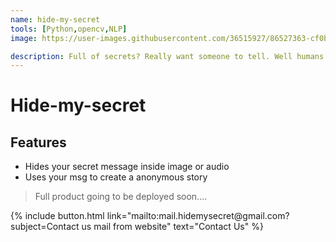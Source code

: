 ```yaml
---
name: hide-my-secret
tools: [Python,opencv,NLP]
image: https://user-images.githubusercontent.com/36515927/86527363-cf0b2f80-bebb-11ea-97f9-82118494539b.jpg

description: Full of secrets? Really want someone to tell. Well humans may betray but our algorithm doesn't. Check it out!!
---
```


# Hide-my-secret

## Features

* Hides your secret message inside image or audio
* Uses your msg to create a anonymous story

> Full product going to be deployed soon....

<p class="text-center">
{% include button.html link="mailto:mail.hidemysecret@gmail.com?subject=Contact us mail from website" text="Contact Us" %}
</p>